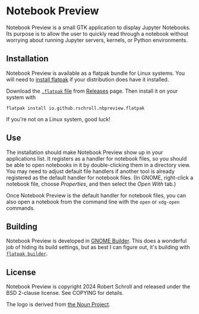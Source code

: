 # Notebook Preview

Notebook Preview is a small GTK application to display Jupyter Notebooks.  Its purpose is to allow the user to quickly read through a notebook without worrying about running Jupyter servers, kernels, or Python environments.

## Installation

Notebook Preview is available as a flatpak bundle for Linux systems.  You will need to [install flatpak](https://flatpak.org/setup/) if your distribution does have it installed.

Download the [`.flatpak` file](https://github.com/rschroll/nbpreview/releases/download/v0.1.0/io.github.rschroll.nbpreview.flatpak) from [Releases](https://github.com/rschroll/nbpreview/releases) page.  Then install it on your system with
```
flatpak install io.github.rschroll.nbpreview.flatpak
```

If you're not on a Linux system, good luck!

## Use

The installation should make Notebook Preview show up in your applications list.  It registers as a handler for notebook files, so you should be able to open notebooks in it by double-clicking them in a directory view.  You may need to adjust default file handlers if another tool is already registered as the default handler for notebook files.  (In GNOME, right-click a notebook file, choose _Properties_, and then select the _Open With_ tab.)

Once Notebook Preview is the default handler for notebook files, you can also open a notebook from the command line with the `open` or `xdg-open` commands.

## Building

Notebook Preview is developed in [GNOME Builder](https://wiki.gnome.org/Apps/Builder).  This does a wonderful job of hiding its build settings, but as best I can figure out, it's building with [`flatpak builder`](https://docs.flatpak.org/en/latest/building-introduction.html#flatpak-builder).

## License

Notebook Preview is copyright 2024 Robert Schroll and released under the BSD 2-clause license.  See COPYING for details.

The logo is derived from [the Noun Project](https://thenounproject.com/icon/jupiter-453568/).
